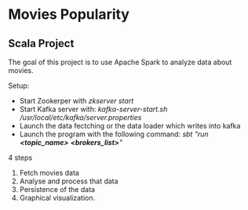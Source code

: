 # Movies Popularity
## Scala Project

The goal of this project is to use Apache Spark to analyze data about movies.

Setup:

- Start Zookerper with *zkserver start*
- Start Kafka server with:
 *kafka-server-start.sh /usr/local/etc/kafka/server.properties*
- Launch the data fectching or the data loader which writes into kafka
- Launch the program with the following command: *sbt "run **<topic_name>** **<brokers_list>**"*

4 steps


1.  Fetch movies data
2.  Analyse and process that data
3.  Persistence of the data
4.  Graphical visualization.


